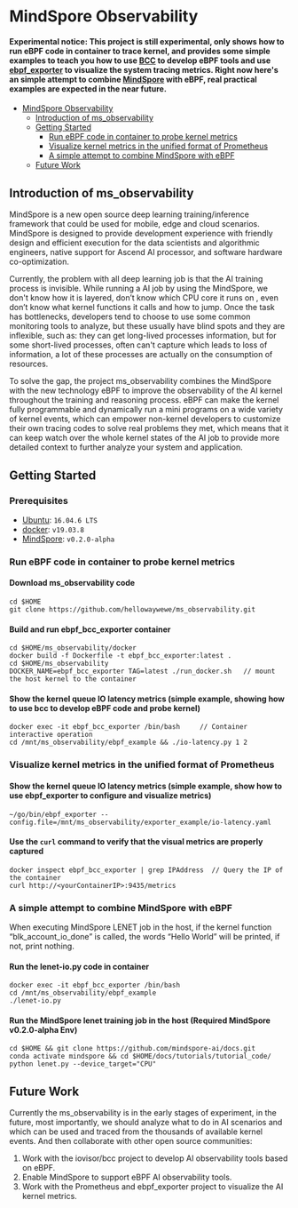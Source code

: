 # MindSpore Observability

#### Experimental notice: This project is still experimental, only shows how to run eBPF code in container to trace kernel, and provides some simple examples to teach you how to use [BCC](https://github.com/iovisor/bcc.git) to develop eBPF tools and use [ebpf_exporter](https://github.com/cloudflare/ebpf_exporter.git) to visualize the system tracing metrics. Right now here's an simple attempt to combine [MindSpore](https://github.com/mindspore-ai/mindspore.git) with eBPF, real practical examples are expected in the near future.

- [MindSpore Observability](#mindspore-observability)
  - [Introduction of ms_observability](#introduction-of-ms-observability)
  - [Getting Started](#getting-started)
    - [Run eBPF code in container to probe kernel metrics](#run-ebpf-code-in-container-to-probe-kernel-metrics)
    - [Visualize kernel metrics in the unified format of Prometheus](#visualize-kernel-metrics-in-the-unified-format-of-prometheus)
    - [A simple attempt to combine MindSpore with eBPF](#a-simple-attempt-to-combine-mindspore-with-ebpf)
  - [Future Work](#future-work)

## Introduction of ms_observability
 
MindSpore is a new open source deep learning training/inference framework that
could be used for mobile, edge and cloud scenarios. MindSpore is designed to
provide development experience with friendly design and efficient execution for
the data scientists and algorithmic engineers, native support for Ascend AI
processor, and software hardware co-optimization.

Currently, the problem with all deep learning job is that the AI training process
is invisible. While running a AI job by using the MindSpore, we don't know how
it is layered, don’t know which CPU core it runs on , even don’t know what kernel
functions it calls and how to jump. Once the task has bottlenecks, developers tend
to choose to use some common monitoring tools to analyze, but these usually have
blind spots and they are inflexible, such as: they can get long-lived processes
information, but for some short-lived processes, often can't capture which leads
to loss of information, a lot of these processes are actually on the consumption
of resources.

To solve the gap, the project ms_observability combines the MindSpore with the 
new technology eBPF to improve the observability of the AI kernel throughout the
training and reasoning process. eBPF can make the kernel fully programmable and
dynamically run a mini programs on a wide variety of kernel events, which can
empower non-kernel developers to customize their own tracing codes to solve real
problems they met, which means that it can keep watch over the whole kernel states
of the AI job to provide more detailed context to further analyze your system and 
application.

## Getting Started

### Prerequisites
- [Ubuntu](http://releases.ubuntu.com/16.04/): `16.04.6 LTS`
- [docker](https://github.com/docker/docker-ce/tags): `v19.03.8`
- [MindSpore](https://github.com/mindspore-ai/mindspore/releases/tag/v0.2.0-alpha): `v0.2.0-alpha`


### Run eBPF code in container to probe kernel metrics

#### Download ms_observability code
```shell
cd $HOME
git clone https://github.com/hellowaywewe/ms_observability.git
```

#### Build and run ebpf_bcc_exporter container
```shell
cd $HOME/ms_observability/docker
docker build -f Dockerfile -t ebpf_bcc_exporter:latest .
cd $HOME/ms_observability
DOCKER_NAME=ebpf_bcc_exporter TAG=latest ./run_docker.sh   // mount the host kernel to the container
```

#### Show the kernel queue IO latency metrics (simple example, showing how to use bcc to develop eBPF code and probe kernel)
```shell
docker exec -it ebpf_bcc_exporter /bin/bash     // Container interactive operation
cd /mnt/ms_observability/ebpf_example && ./io-latency.py 1 2
```

### Visualize kernel metrics in the unified format of Prometheus

#### Show the kernel queue IO latency metrics (simple example, show how to use ebpf_exporter to configure and visualize metrics)
```shell
~/go/bin/ebpf_exporter --config.file=/mnt/ms_observability/exporter_example/io-latency.yaml
```

#### Use the `curl` command to verify that the visual metrics are properly captured
```shell
docker inspect ebpf_bcc_exporter | grep IPAddress  // Query the IP of the container
curl http://<yourContainerIP>:9435/metrics
```

### A simple attempt to combine MindSpore with eBPF

When executing MindSpore LENET job in the host, if the kernel function
“blk_account_io_done” is called, the words “Hello World” will be printed,
if not, print nothing.

#### Run the lenet-io.py code in container


```shell
docker exec -it ebpf_bcc_exporter /bin/bash
cd /mnt/ms_observability/ebpf_example
./lenet-io.py
``` 

#### Run the MindSpore lenet training job in the host (Required MindSpore v0.2.0-alpha Env)
```shell
cd $HOME && git clone https://github.com/mindspore-ai/docs.git
conda activate mindspore && cd $HOME/docs/tutorials/tutorial_code/
python lenet.py --device_target="CPU"
```

## Future Work

Currently the ms_observability is in the early stages of experiment, in the
future, most importantly, we should analyze what to do in AI scenarios and
which can be used and traced from the thousands of available kernel events. 
And then collaborate with other open source communities:
1. Work with the iovisor/bcc project to develop AI observability tools based on eBPF.
2. Enable MindSpore to support eBPF AI observability tools.
3. Work with the Prometheus and ebpf_exporter project to visualize the AI kernel metrics.

